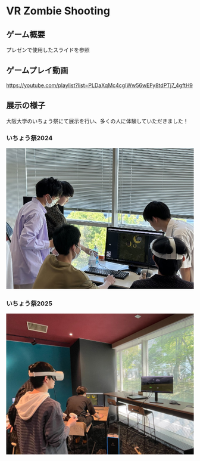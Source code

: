 # VR Zombie Shooting

## ゲーム概要
プレゼンで使用したスライドを参照

## ゲームプレイ動画
https://youtube.com/playlist?list=PLDaXqMc4cgIWw56wEFy8tdPTj7_4gftH9

## 展示の様子
大阪大学のいちょう祭にて展示を行い、多くの人に体験していただきました！
### いちょう祭2024
![展示2024](Image/festival2024.jpg)
### いちょう祭2025
![展示2025](Image/festival2025.jpg)
